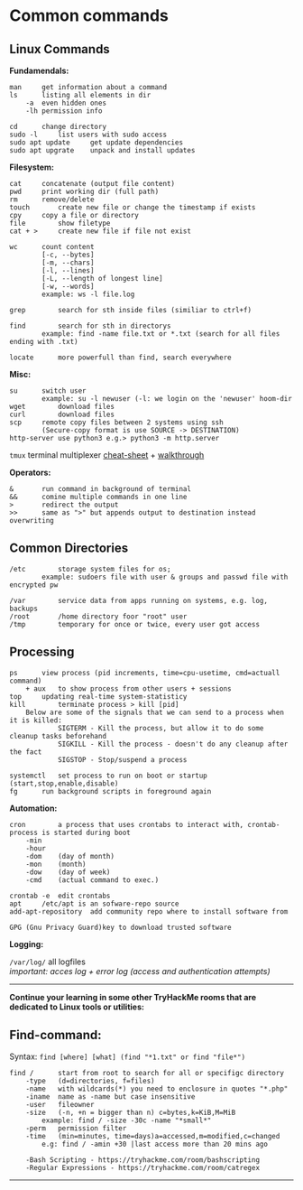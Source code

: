 # Common commands

## Linux Commands

**Fundamendals:**
```
man		get information about a command
ls		listing all elements in dir
	-a	even hidden ones
	-lh	permission info
  
cd		change directory
sudo -l		list users with sudo access
sudo apt update		get update dependencies 
sudo apt upgrate	unpack and install updates
```

**Filesystem:**
```
cat		concatenate (output file content)
pwd		print working dir (full path)
rm		remove/delete
touch		create new file or change the timestamp if exists
cpy		copy a file or directory
file		show filetype
cat + >		create new file if file not exist

wc		count content 
		[-c, --bytes]
		[-m, --chars]
		[-l, --lines]
		[-L, --length of longest line]
		[-w, --words]
		example: ws -l file.log

grep		search for sth inside files (similiar to ctrl+f)

find		search for sth in directorys		
		example: find -name file.txt or *.txt (search for all files ending with .txt)

locate		more powerfull than find, search everywhere
```

**Misc:**
```
su		switch user
		example: su -l newuser (-l: we login on the 'newuser' hoom-dir
wget		download files
curl		download files
scp		remote copy files between 2 systems using ssh
		(Secure-copy format is use SOURCE -> DESTINATION)
http-server	use python3 e.g.> python3 -m http.server
```
`tmux`	terminal multiplexer [cheat-sheet](https://imgur.com/bL9Dn3U) + [walkthrough](https://acloudguru.com/blog/engineering/tmux-cheat-sheet?utm_source=legacyla&utm_medium=redirect&utm_campaign=one_platform)

**Operators:**
```
&		run command in background of terminal
&&		comine multiple commands in one line
>		redirect the output
>>		same as ">" but appends output to destination instead overwriting
```

## Common Directories

```
/etc		storage system files for os;
		example: sudoers file with user & groups and passwd file with encrypted pw
		
/var		service data from apps running on systems, e.g. log, backups
/root		/home directory foor "root" user
/tmp		temporary for once or twice, every user got access
```

## Processing

```
ps		view process (pid increments, time=cpu-usetime, cmd=actuall command)
	+ aux	to show process from other users + sessions
top		updating real-time system-statisticy
kill		terminate process > kill [pid]
	Below are some of the signals that we can send to a process when it is killed:
    		SIGTERM - Kill the process, but allow it to do some cleanup tasks beforehand
    		SIGKILL - Kill the process - doesn't do any cleanup after the fact
    		SIGSTOP - Stop/suspend a process
				
systemctl	set process to run on boot or startup (start,stop,enable,disable)
fg		run background scripts in foreground again
```

**Automation:**

```
cron		a process that uses crontabs to interact with, crontab-process is started during boot
	-min
	-hour
	-dom	(day of month)
	-mon	(month)
	-dow	(day of week)
	-cmd	(actual command to exec.)
	
crontab -e	edit crontabs
apt		/etc/apt is an sofware-repo source
add-apt-repository	add community repo where to install software from

GPG (Gnu Privacy Guard)key to download trusted software
```

**Logging:**

`/var/log/`	all logfiles\
*important: 	acces log + error log (access and authentication attempts)*

-----------------------------------------------------------------------------------------------------------------------
**Continue your learning in some other TryHackMe rooms that are dedicated to Linux tools or utilities:**

## Find-command:

Syntax: `find [where] [what] (find "*1.txt" or find "file*")`
```
find /		start from root to search for all or specifigc directory
	-type	(d=directories, f=files)
	-name	with wildcards(*) you need to enclosure in quotes "*.php"
	-iname	name as -name but case insensitive
	-user	fileowner
	-size	(-n, +n = bigger than n) c=bytes,k=KiB,M=MiB
		example: find / -size -30c -name "*small*"
	-perm	permission filter
	-time	(min=minutes, time=days)a=accessed,m=modified,c=changed
		e.g: find / -amin +30 |last access more than 20 mins ago

	-Bash Scripting - https://tryhackme.com/room/bashscripting
	-Regular Expressions - https://tryhackme.com/room/catregex
```
------------------------------------------------------------------------------------------------------------------------
